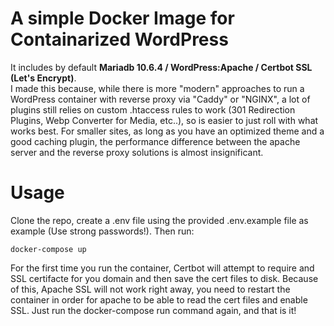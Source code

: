 # A simple Docker Image for Containarized WordPress

It includes by default **Mariadb 10.6.4 / WordPress:Apache / Certbot SSL (Let's Encrypt)**.  
I made this because, while there is more "modern" approaches to run a WordPress container with reverse proxy via "Caddy" or "NGINX",
a lot of plugins still relies on custom .htaccess rules to work (301 Redirection Plugins, Webp Converter for Media, etc..), so is easier to just roll with what works best.
For smaller sites, as long as you have an optimized theme and a good caching plugin, the performance difference between the apache server and the reverse proxy solutions is almost
insignificant.

# Usage
Clone the repo, create a .env file using the provided .env.example file as example (Use strong passwords!).
Then run:
```
docker-compose up
```
For the first time you run the container, Certbot will attempt to require and SSL certifacte for you domain and then save the cert files to disk. Because of this,
Apache SSL will not work right away, you need to restart the container in order for apache to be able to read the cert files and enable SSL. Just run the docker-compose run
command again, and that is it!
